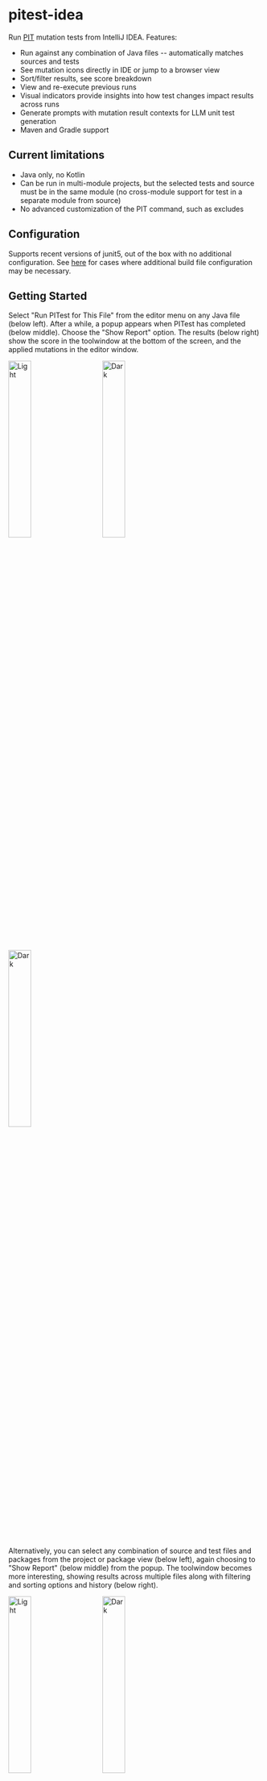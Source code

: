 # pitest-idea

<!-- Plugin description -->
Run [PIT](https://pitest.org) mutation tests from IntelliJ IDEA. Features:

* Run against any combination of Java files -- automatically matches sources and tests
* See mutation icons directly in IDE or jump to a browser view
* Sort/filter results, see score breakdown
* View and re-execute previous runs
* Visual indicators provide insights into how test changes impact results across runs
* Generate prompts with mutation result contexts for LLM unit test generation
* Maven and Gradle support

<!-- Plugin description end -->

## Current limitations

* Java only, no Kotlin
* Can be run in multi-module projects, but the selected tests and source must be in the same module (no cross-module
  support for test in a separate module from source)
* No advanced customization of the PIT command, such as excludes

## Configuration

Supports recent versions of junit5, out of the box with no additional configuration.
See [here](https://bmccar.github.io/pitest-idea/configuration.html) for cases where additional build file configuration
may be necessary.

## Getting Started

Select "Run PITest for This File" from the editor menu on any Java file (below left).
After a while, a popup appears when PITest has completed (below middle). Choose the "Show Report" option.
The results (below right) show the score in the toolwindow at the bottom of the screen, and the applied mutations
in the editor window.

<p >
  <img alt="Light" src="selectEditor.png" width="30%">
&nbsp; &nbsp; &nbsp; &nbsp;
  <img alt="Dark" src="showReport.png" width="30%">
&nbsp; &nbsp; &nbsp; &nbsp;
  <img alt="Dark" src="mutationsInEditor.png" width="30%">
</p>

Alternatively, you can select any combination of source and test files and packages from the project
or package view (below left), again choosing to "Show Report" (below middle) from the popup.
The toolwindow becomes more interesting, showing results across multiple files along with filtering and sorting
options and history (below right).

<p >
  <img alt="Light" src="multiSelect.png" width="30%">
&nbsp; &nbsp; &nbsp; &nbsp;
  <img alt="Dark" src="multiShow.png" width="30%">
&nbsp; &nbsp; &nbsp; &nbsp;
  <img alt="Dark" src="multiHistory.png" width="30%">
</p>

PIT is run in the background and should not impact IDE performance while it runs. PIT can
take a while (hours even) for large test scopes with many input files or packages with extensive progeny, so be
aware that some time will elapse until the results popup appears.
You can always open the plugin toolwindow directly from its icon (lower right in the diagrams above) and see the status
of any ongoing executions and also cancel them if desired.
See the [PIT](https://pitest.org) site for more details on its execution.

### Change Tracking

When making test changes and re-running PITest from the command line, it can be challenging to remember what the
previous results were and understand what impact your test changes achieved. The plugin helps by providing
indicators wherever a run differs from the one preceding it. This shows up in three places.

#### Change Tracking in the ToolWindow

In the toolwindow, the % difference relative to the previous run is displayed, if different. This appears after the
score in parentheses with a green up arrow (which indicates improvement) or a red down arrow (the opposite). If the
difference is greater than zero, the % difference will also be shown:
<p><img alt="Toolwindow deltas" src="toolWindowDelta.png" width="300"></p>

#### Change Tracking in the Score Popup

Clicking on the score (underlined in the image above) shows a breakdown of how the score was calculated. Any value that
differed from the previous
run will include the delta change. Any green arrow indicates an improvement, while any red arrow indicates the opposite:
<p><img alt="Score popup" src="scoreCalc.png" width="600"></p>

#### Change Tracking in the editor

Each line that had a change from the previous run will have two icons, one for each.
The left icon is for the most recent one, while the right icon is for the run before that.
<p><img alt="Editor icons" src="dualIcons.png" width="100"></p>

### Help With Improving Your Tests

Improving your mutation results can sometimes be challenging. The plugin can help by generating LLM prompts for you.
Clicking on any of the icons in the code editor opens a popup with a suggested 
prompt for the enclosing method (all the icons within a method produce the same prompt):
<p><img alt="Editor icons" src="promptPopup.png" height="400" width="700"></p>

You can copy the prompt and paste in any LLM input (such as JetBrains own AI Assistant) to generate unit tests 
oriented toward improving your mutation score.
This doesn't _always_ result in effective tests and is obviously dependent on LLM capabilities, but the additional
context in this prompt can sometimes guide the LLM to generate better results than more generic prompts.

### Console Pane

PIT generates output while it runs which is captured in the <i>console pane</i>. This is not visible by default when
a PIT execution succeeds, as in the examples above.
If PIT fails for any reason, a popup gives you a choice to ignore or view the PIT output in the console pane.
It can also be seen at any time by clicking on the ">" icon button in the upper right of the scores pane where output
scores are shown. It can be similarly hidden by clicking on the ">" button in the upper right of the scores pane,
though you might have to horizontally scroll rightward if that ">" button is not visible.

## FAQ

#### 1. <i>How does the plugin identify what tests to run for a given set of inputs?</i>

For package directories, it matches the equivalent path between test and source.
For files, it matches between source and test files using standard naming conventions, e.g. "FooTest.java" to
"Foo.java."
If you need an alternate mix, e.g., if your test for "Foo.java" is "MyTest.java,"
you can multi-select and run both from the project menu. This matching also works in the reverse direction if you select
test files first,
but only if you haven't also included any source files.

In all cases, the plugin removes redundant entries to simplify the collection of inputs. For example, if you select
both a file and its package, then only the package will be listed as part of the input since that file is included
implicitly.
This is both more efficient and streamlines long lists of input sets when selecting from the project menu.
The final inputs can be seen in the tooltip on entries in the history list.

#### 2. <i>Where are results stored?</i>

In the output build directory (look for "pit-idea-reports" if interested).
The practical considerations of this are that:

* If you do a 'clean' outside the IDE, they will be removed just like everything else
* They are written from a PITest run but loaded back only at startup time, so there is no impact if they are deleted
  while the IDE is running

## Troubleshooting

First, make sure your project compiles. The plugin initiates an incremental build before execution, so PIT won't even
be attempted if the project does not compile. Also, PIT sometimes complains about "No mutations found" if the project
wasn't built properly — "Rebuild all" can fix this.

Second, make sure your tests (those targeted for a given run) pass. PIT will start but will exit with an error if it
can't run the tests. You'll see an error in the console pane if this is the case.

Third, check for any classpath problems. See the [Configuration](configuration.html) page for guidance on handling
classpath problems.
You can make use of the controls on top of the console pane in the toolwindow for more information:

* The "Verbose" checkbox will run the <i>next</i> PIT execution in verbose mode, capturing all verbose output from PIT.
* The "Show Classpath..." button displays the classpath used for the <i>last</i> PIT execution.

If none of the above helps, feel free to file a bug report [here](https://github.com/bmccar/pitest-idea/issues) with
appropriate information from the
sources above.


